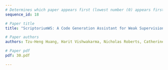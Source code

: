 ```yaml
---
# Determines which paper appears first (lowest number (0) appears first)
sequence_id: 18

# Paper title
title: "ScriptoriumWS: A Code Generation Assistant for Weak Supervision"

# Paper authors
authors: Tzu-Heng Huang, Harit Vishwakarma, Nicholas Roberts, Catherine Cao, Spencer Schoenberg, Frederic Sala 

# Paper pdf
pdf: 30.pdf

---
```

